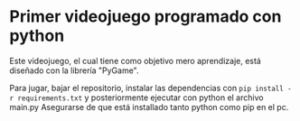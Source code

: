 # Primer videojuego programado con python

Este videojuego, el cual tiene como objetivo mero aprendizaje, está diseñado con la librería "PyGame".

Para jugar, bajar el repositorio, instalar las dependencias con ```pip install -r requirements.txt``` y posteriormente ejecutar con python el archivo main.py
Asegurarse de que está installado tanto python como pip en el pc. 

